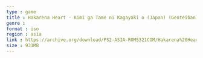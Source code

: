 ```yaml
---
type : game
title : Hakarena Heart - Kimi ga Tame ni Kagayaki o (Japan) (Genteiban)
genre : 
format : iso
region : asia
link : https://archive.org/download/PS2-ASIA-ROMS321COM/Hakarena%20Heart%20-%20Kimi%20ga%20Tame%20ni%20Kagayaki%20o%20%28Japan%29%20%28Genteiban%29.7z
size : 931MB
---
```

